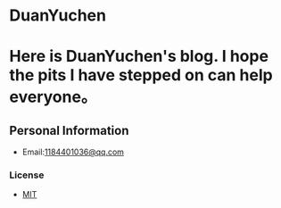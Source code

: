 DuanYuchen
=====

Here is DuanYuchen's blog.
I hope the pits I have stepped on can help everyone。
=====
## Personal Information
- Email:1184401036@qq.com
### License
- [MIT](http://opensource.org/licenses/MIT)

